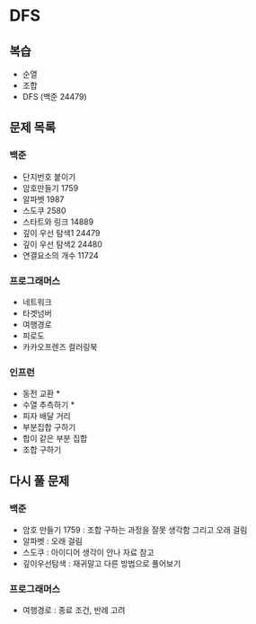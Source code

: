 # DFS

## 복습

- 순열
- 조합
- DFS (백준 24479)

## 문제 목록

### 백준

- 단지번호 붙이기
- 암호만들기 1759
- 알파벳 1987
- 스도쿠 2580
- 스타트와 링크 14889
- 깊이 우선 탐색1 24479
- 깊이 우선 탐색2 24480
- 연결요소의 개수 11724

### 프로그래머스

- 네트워크
- 타겟넘버
- 여행경로
- 피로도
- 카카오프렌즈 컬러링북

### 인프런

- 동전 교환 *
- 수열 추측하기 *
- 피자 배달 거리
- 부분집합 구하기
- 합이 같은 부분 집합
- 조합 구하기

## 다시 풀 문제

### 백준

- 암호 만들기 1759 : 조합 구하는 과정을 잘못 생각함 그리고 오래 걸림
- 알파벳 : 오래 걸림
- 스도쿠 : 아이디어 생각이 안나 자료 참고
- 깊이우선탐색 : 재귀말고 다른 방법으로 풀어보기

### 프로그래머스

- 여행경로 : 종료 조건, 반례 고려